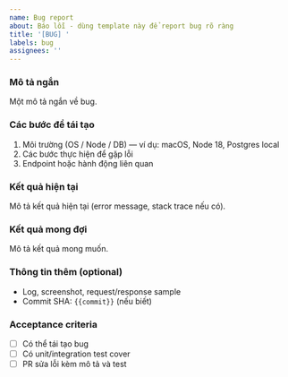 ```yaml
---
name: Bug report
about: Báo lỗi - dùng template này để report bug rõ ràng
title: '[BUG] '
labels: bug
assignees: ''
---
```


### Mô tả ngắn

Một mô tả ngắn về bug.

### Các bước để tái tạo

1. Môi trường (OS / Node / DB) — ví dụ: macOS, Node 18, Postgres local
2. Các bước thực hiện để gặp lỗi
3. Endpoint hoặc hành động liên quan

### Kết quả hiện tại

Mô tả kết quả hiện tại (error message, stack trace nếu có).

### Kết quả mong đợi

Mô tả kết quả mong muốn.

### Thông tin thêm (optional)

- Log, screenshot, request/response sample
- Commit SHA: `{{commit}}` (nếu biết)

### Acceptance criteria

- [ ] Có thể tái tạo bug
- [ ] Có unit/integration test cover
- [ ] PR sửa lỗi kèm mô tả và test
